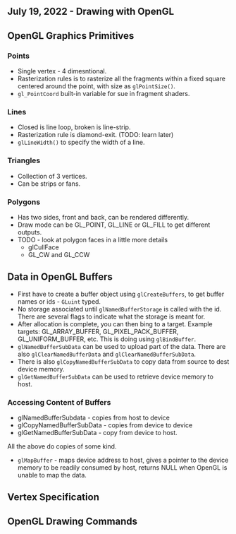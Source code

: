 ## July 19, 2022 - Drawing with OpenGL

## OpenGL Graphics Primitives

### Points

* Single vertex - 4 dimesntional.
* Rasterization rules is to rasterize all the fragments within a fixed square centered around the point, with size as `glPointSize()`.
* `gl_PointCoord` built-in variable for sue in fragment shaders.

### Lines

* Closed is line loop, broken is line-strip.
* Rasterization rule is diamond-exit. (TODO: learn later)
* `glLineWidth()` to specify the width of a line.

### Triangles

* Collection of 3 vertices.
* Can be strips or fans.

### Polygons

* Has two sides, front and back, can be rendered differently.
* Draw mode can be GL_POINT, GL_LINE or GL_FILL to get different outputs.
* TODO - look at polygon faces in a little more details
  - glCullFace
  - GL_CW and GL_CCW

## Data in OpenGL Buffers

* First have to create a buffer object using `glCreateBuffers`, to get buffer names or ids - `GLuint` typed.
* No storage associated until `glNamedBufferStorage` is called with the id. There are several flags to indicate what the storage is meant for.
* After allocation is complete, you can then bing to a target. Example targets: GL_ARRAY_BUFFER, GL_PIXEL_PACK_BUFFER, GL_UNIFORM_BUFFER, etc. This is doing using `glBindBuffer`.
* `glNamedBufferSubData` can be used to upload part of the data. There are also `glClearNamedBufferData` and `glClearNamedBufferSubData`.
* There is also `glCopyNamedBufferSubData` to copy data from source to dest device memory.
* `glGetNamedBufferSubData`  can be used to retrieve device memory to host.

### Accessing Content of Buffers

* glNamedBufferSubdata -  copies from host to device
* glCopyNamedBufferSubData - copies from device to device
* glGetNamedBufferSubData - copy from device to host.

All the above do copies of some kind.

* `glMapBuffer` - maps device address to host, gives a pointer to the device memory to be readily consumed by host, returns NULL when OpenGL is unable to map the data.

## Vertex Specification

## OpenGL Drawing Commands
